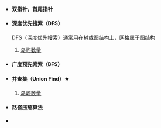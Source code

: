 - #### 双指针，首尾指针
- #### 深度优先搜索（DFS）

  DFS（深度优先搜索）通常用在树或图结构上，网格属于图结构

  1. [岛屿数量](./岛屿数量/dfs.js)

- #### 广度预先索索（BFS）

- #### 并查集（Union Find）★

  1. [岛屿数量](./岛屿数量/union_find.js)

- #### 路径压缩算法

- 